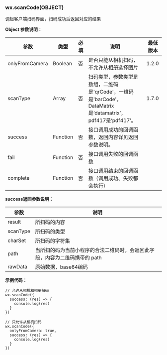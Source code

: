 <!-- https://developers.weixin.qq.com/miniprogram/dev/api/scancode.html -->

### wx.scanCode(OBJECT)

调起客户端扫码界面，扫码成功后返回对应的结果

**Object 参数说明：**

  参数             |  类型       |  必填 |  说明                                                                               | 最低版本 
-------------------|-------------|-------|-------------------------------------------------------------------------------------|----------
  onlyFromCamera   |  Boolean    |  否   |  是否只能从相机扫码，不允许从相册选择图片                                           |  1.2.0   
  scanType         |  Array      |  否   |扫码类型，参数类型是数组，二维码是'qrCode'，一维码是'barCode'，DataMatrix是‘datamatrix’，pdf417是‘pdf417’。|  1.7.0   
  success          |  Function   |  否   |  接口调用成功的回调函数，返回内容详见返回参数说明。                                 |          
  fail             |  Function   |  否   |  接口调用失败的回调函数                                                             |          
  complete         |  Function   |  否   |  接口调用结束的回调函数（调用成功、失败都会执行）                                   |          

**success返回参数说明：**

  参数       |  说明                                       
-------------|---------------------------------------------
  result     |  所扫码的内容                               
  scanType   |  所扫码的类型                               
  charSet    |  所扫码的字符集                             
  path       |当所扫的码为当前小程序的合法二维码时，会返回此字段，内容为二维码携带的 path
  rawData    |  原始数据，base64编码                       

**示例代码：**

    // 允许从相机和相册扫码
    wx.scanCode({
      success: (res) => {
        console.log(res)
      }
    })
    
    // 只允许从相机扫码
    wx.scanCode({
      onlyFromCamera: true,
      success: (res) => {
        console.log(res)
      }
    })
